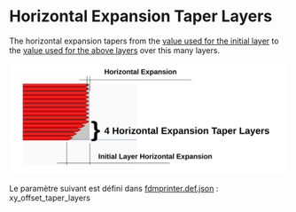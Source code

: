 # Horizontal Expansion Taper Layers

The horizontal expansion tapers from the [value used for the initial layer](../shell/xy_offset_layer_0.md) to the [value used for the above layers](../shell/xy_offset.md) over this many layers.

![4 Horizontal Expansion Taper Layers](../../../articles/images-mb/xy_offset_taper_layers.svg)

Le paramètre suivant est défini dans [fdmprinter.def.json](https://github.com/smartavionics/Cura/blob/mb-master/resources/definitions/fdmprinter.def.json) : xy_offset_taper_layers
